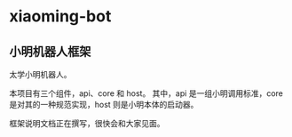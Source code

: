 # xiaoming-bot 
## 小明机器人框架
太学小明机器人。

本项目有三个组件，api、core 和 host。
其中，api 是一组小明调用标准，core 是对其的一种规范实现，host 则是小明本体的启动器。

框架说明文档正在撰写，很快会和大家见面。